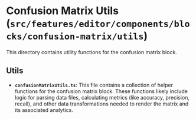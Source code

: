 # Confusion Matrix Utils (`src/features/editor/components/blocks/confusion-matrix/utils`)

This directory contains utility functions for the confusion matrix block.

## Utils

-   **`confusionMatrixUtils.ts`**: This file contains a collection of helper functions for the confusion matrix block. These functions likely include logic for parsing data files, calculating metrics (like accuracy, precision, recall), and other data transformations needed to render the matrix and its associated analytics. 